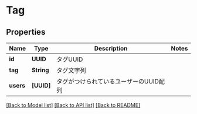 # Tag

## Properties
Name | Type | Description | Notes
------------ | ------------- | ------------- | -------------
**id** | **UUID** | タグUUID | 
**tag** | **String** | タグ文字列 | 
**users** | **[UUID]** | タグがつけられているユーザーのUUID配列 | 

[[Back to Model list]](../README.md#documentation-for-models) [[Back to API list]](../README.md#documentation-for-api-endpoints) [[Back to README]](../README.md)


